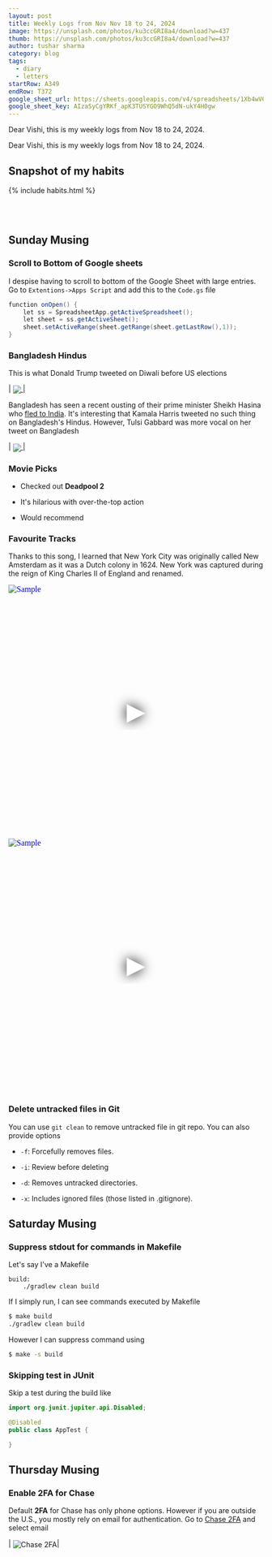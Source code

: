 ```yaml
---
layout: post
title: Weekly Logs from Nov Nov 18 to 24, 2024
image: https://unsplash.com/photos/ku3ccGRI8a4/download?w=437
thumb: https://unsplash.com/photos/ku3ccGRI8a4/download?w=437
author: tushar sharma
category: blog
tags:
  - diary
  - letters
startRow: A349
endRow: T372
google_sheet_url: https://sheets.googleapis.com/v4/spreadsheets/1Xb4wV0AOQiGWwXaciIBX-rkFebzg8DlAcRcClshyAnA/values/Habits!
google_sheet_key: AIzaSyCgYRKf_apK3TUSYGO9WhQ5dN-ukY4H0gw
---
```


Dear Vishi, this is my weekly logs from Nov 18 to 24, 2024.<!-- truncate_here -->

Dear Vishi, this is my weekly logs from Nov 18 to 24, 2024.

## Snapshot of my habits

{% include habits.html %}

<br/><br/>

## Sunday Musing 

### Scroll to Bottom of Google sheets

I despise having to scroll to bottom of the Google Sheet with large entries. Go to `Extentions->Apps Script` and add this to the `Code.gs` file 

```gs
function onOpen() {
    let ss = SpreadsheetApp.getActiveSpreadsheet();
    let sheet = ss.getActiveSheet();
    sheet.setActiveRange(sheet.getRange(sheet.getLastRow(),1));
}
```

### Bangladesh Hindus

This is what Donald Trump tweeted on Diwali before US elections

| <a href="https://x.com/realDonaldTrump/status/1852033622494105832"><img align="center"  loading="lazy" src="{{ root_url }}/img/TrumpTweetDiwali.png" /> </a>|

Bangladesh has seen a recent ousting of their prime minister Sheikh Hasina who [fled to India](https://thediplomat.com/2024/08/violence-in-bangladesh-after-hasinas-ouster-stirs-fear-among-hindu-minority/). It's interesting that Kamala Harris tweeted no such thing on Bangladesh's Hindus. However, Tulsi Gabbard was more vocal on her tweet on Bangladesh

| <a href="https://x.com/TulsiGabbard/status/1450975896920203267"><img align="center"  loading="lazy" src="{{ root_url }}/img/TulsiTweet.png" /> </a>|


### Movie Picks

- Checked out **Deadpool 2**  

- It's hilarious with over-the-top action 

- Would recommend

### Favourite Tracks


Thanks to this song, I learned that New York City was originally called New Amsterdam as it was a Dutch colony in 1624. New York was captured during the reign of King Charles II of England and renamed.

<iframe
  style="position: relative;  width: 100%;" 
   height="500"
  src="https://www.youtube.com/embed/6AP62vMnwMA?autoplay=1"
  srcdoc="<style>*{padding:0;margin:0;overflow:hidden}html,body{height:100%}img,span{position:absolute;width:100%;top:0;bottom:0;margin:auto}span{height:1.5em;text-align:center;font:48px/1.5 sans-serif;color:white;text-shadow:0 0 0.5em black}</style><a href=https://www.youtube.com/embed/6AP62vMnwMA?autoplay=1><img src=https://img.youtube.com/vi/6AP62vMnwMA/hqdefault.jpg alt='Sample'><span>▶</span></a>"
  frameborder="0"
  allow="accelerometer; autoplay; encrypted-media; gyroscope; picture-in-picture"
  allowfullscreen
  title="Song"
></iframe><br>

<iframe
  style="position: relative;  width: 100%;" 
   height="500"
  src="https://www.youtube.com/embed/JHRYD0Mv59o?autoplay=1"
  srcdoc="<style>*{padding:0;margin:0;overflow:hidden}html,body{height:100%}img,span{position:absolute;width:100%;top:0;bottom:0;margin:auto}span{height:1.5em;text-align:center;font:48px/1.5 sans-serif;color:white;text-shadow:0 0 0.5em black}</style><a href=https://www.youtube.com/embed/JHRYD0Mv59o?autoplay=1><img src=https://img.youtube.com/vi/JHRYD0Mv59o/hqdefault.jpg alt='Sample'><span>▶</span></a>"
  frameborder="0"
  allow="accelerometer; autoplay; encrypted-media; gyroscope; picture-in-picture"
  allowfullscreen
  title="Song"
></iframe><br>


### Delete untracked files in Git

You can use `git clean` to remove untracked file in git repo. You can also provide options

* `-f`: Forcefully removes files.

* `-i`: Review before deleting

* `-d`: Removes untracked directories.

* `-x`: Includes ignored files (those listed in .gitignore).

## Saturday Musing

### Suppress stdout for commands in Makefile

Let's say I've a Makefile

```
build:
	./gradlew clean build
```

If I simply run, I can see commands executed by Makefile

```bash
$ make build
./gradlew clean build
```

However I can suppress command using 

```bash
$ make -s build
```

### Skipping test in JUnit

Skip a test during the build like

```java
import org.junit.jupiter.api.Disabled;

@Disabled 
public class AppTest {

}
```

## Thursday Musing

### Enable 2FA for Chase

Default **2FA** for Chase has only phone options. However if you are outside the U.S., you mostly rely on email for authentication. Go to [Chase 2FA](https://medium.com/r/?url=https%3A%2F%2Fsecure.chase.com%2Fweb%2Fauth%2Fdashboard%23%2Fdashboard%2FmyDevices%2FauthSecurity%2FtwoFactorAuthentication) and select email

| <img align="center"  loading="lazy" src="{{ root_url }}/img/2fa.png" alt="Chase 2FA" />|
